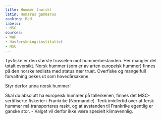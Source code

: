 ```yaml
---
title: Hummer (norsk)
latin: Homarus gammarus
ranking: Red
labels:
- MSC
sources:
- WWF
- Havforskningsinstituttet
- MSC
---
```


Tyvfiske er den største trusselen mot hummerbestanden. Her mangler det totalt oversikt. Norsk hummer (som er av arten europeisk hummer) finnes på den norske rødlista med status nær truet. Overfiske og mangelfull forvaltning pekes ut som hovedårsakene.

Styr derfor unna norsk hummer!

Skal du absolutt ha europeisk hummer på tallerkenen, finnes det MSC-sertifiserte fiskerier i Frankrike (Normandie). Tenk imidlertid over at fersk hummer må transporteres raskt, og at avstanden til Frankrike egentlig er ganske stor. - Valget vil derfor ikke være spesielt klimavennlig.
